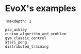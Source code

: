 # EvoX's examples

```{toctree}
:maxdepth: 1

pso_ackley
custom_algorithm_and_problem
gym_classic_control
atari_pong
distributed_training
```
